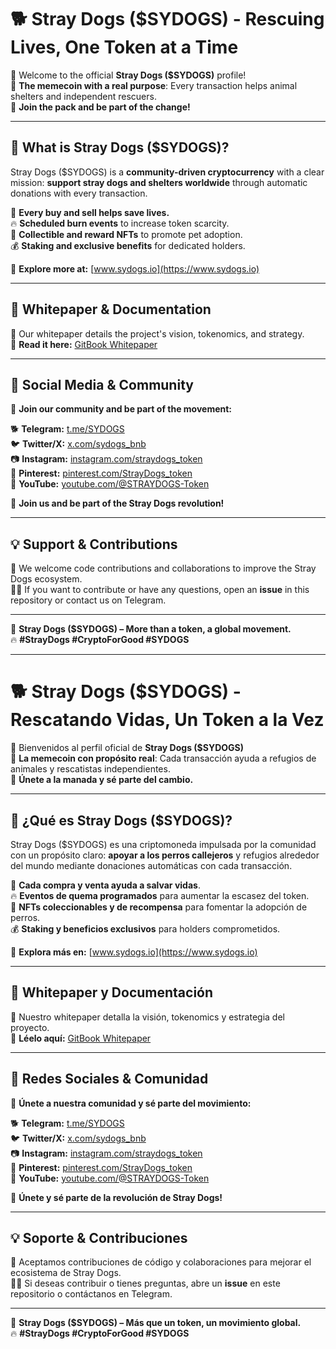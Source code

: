 # 🐕 Stray Dogs ($SYDOGS) - Rescuing Lives, One Token at a Time

🚀 Welcome to the official **Stray Dogs ($SYDOGS)** profile!  
💎 **The memecoin with a real purpose**: Every transaction helps animal shelters and independent rescuers.  
📢 **Join the pack and be part of the change!**  

---

## 🌟 **What is Stray Dogs ($SYDOGS)?**
Stray Dogs ($SYDOGS) is a **community-driven cryptocurrency** with a clear mission: **support stray dogs and shelters worldwide** through automatic donations with every transaction.  

🐶 **Every buy and sell helps save lives.**  
🔥 **Scheduled burn events** to increase token scarcity.  
🎁 **Collectible and reward NFTs** to promote pet adoption.  
💰 **Staking and exclusive benefits** for dedicated holders.  

📍 **Explore more at:** [www.sydogs.io](https://www.sydogs.io)  

---

## 📜 **Whitepaper & Documentation**
📖 Our whitepaper details the project's vision, tokenomics, and strategy.  
🔗 **Read it here:** [GitBook Whitepaper](https://github.com/StrayDogs/whitepaper)  

---

## 🚀 **Social Media & Community**
📢 **Join our community and be part of the movement:**  

🐕 **Telegram:** [t.me/SYDOGS](https://t.me/SYDOGS)  
🐦 **Twitter/X:** [x.com/sydogs_bnb](https://x.com/sydogs_bnb)  
📷 **Instagram:** [instagram.com/straydogs_token](https://www.instagram.com/straydogs_token)  
📌 **Pinterest:** [pinterest.com/StrayDogs_token](https://ar.pinterest.com/StrayDogs_token/)  
🎥 **YouTube:** [youtube.com/@STRAYDOGS-Token](https://www.youtube.com/@STRAYDOGS-Token)  

💙 **Join us and be part of the Stray Dogs revolution!**  

---

## 💡 **Support & Contributions**
🤝 We welcome code contributions and collaborations to improve the Stray Dogs ecosystem.  
🐕‍🦺 If you want to contribute or have any questions, open an **issue** in this repository or contact us on Telegram.  

---

🎯 **Stray Dogs ($SYDOGS) – More than a token, a global movement.**  
🔥 **#StrayDogs #CryptoForGood #SYDOGS**  

________________________________________________________________________________________________________


# 🐕 Stray Dogs ($SYDOGS) - Rescatando Vidas, Un Token a la Vez

🚀 Bienvenidos al perfil oficial de **Stray Dogs ($SYDOGS)**  
💎 **La memecoin con propósito real**: Cada transacción ayuda a refugios de animales y rescatistas independientes.  
📢 **Únete a la manada y sé parte del cambio.**  

---

## 🌟 **¿Qué es Stray Dogs ($SYDOGS)?**
Stray Dogs ($SYDOGS) es una criptomoneda impulsada por la comunidad con un propósito claro: **apoyar a los perros callejeros** y refugios alrededor del mundo mediante donaciones automáticas con cada transacción.  

🐶 **Cada compra y venta ayuda a salvar vidas**.  
🔥 **Eventos de quema programados** para aumentar la escasez del token.  
🎁 **NFTs coleccionables y de recompensa** para fomentar la adopción de perros.  
💰 **Staking y beneficios exclusivos** para holders comprometidos.  

📍 **Explora más en:** [www.sydogs.io](https://www.sydogs.io)  

---

## 📜 **Whitepaper y Documentación**
📖 Nuestro whitepaper detalla la visión, tokenomics y estrategia del proyecto.  
🔗 **Léelo aquí:** [GitBook Whitepaper](https://github.com/StrayDogs/whitepaper)  

---

## 🚀 **Redes Sociales & Comunidad**
📢 **Únete a nuestra comunidad y sé parte del movimiento:**  

🐕 **Telegram:** [t.me/SYDOGS](https://t.me/SYDOGS)  
🐦 **Twitter/X:** [x.com/sydogs_bnb](https://x.com/sydogs_bnb)  
📷 **Instagram:** [instagram.com/straydogs_token](https://www.instagram.com/straydogs_token)  
📌 **Pinterest:** [pinterest.com/StrayDogs_token](https://ar.pinterest.com/StrayDogs_token/)  
🎥 **YouTube:** [youtube.com/@STRAYDOGS-Token](https://www.youtube.com/@STRAYDOGS-Token)  

💙 **Únete y sé parte de la revolución de Stray Dogs!**  

---

## 💡 **Soporte & Contribuciones**
🤝 Aceptamos contribuciones de código y colaboraciones para mejorar el ecosistema de Stray Dogs.  
🐕‍🦺 Si deseas contribuir o tienes preguntas, abre un **issue** en este repositorio o contáctanos en Telegram.  

---

🎯 **Stray Dogs ($SYDOGS) – Más que un token, un movimiento global.**  
🔥 **#StrayDogs #CryptoForGood #SYDOGS**  
